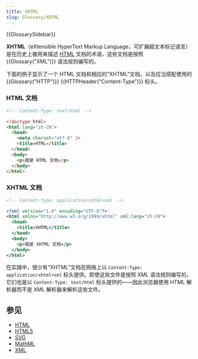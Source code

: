 ```yaml
---
title: XHTML
slug: Glossary/XHTML
---
```


{{GlossarySidebar}}

**XHTML**（eXtensible HyperText Markup Language，可扩展超文本标记语言）是在历史上被用来描述 [HTML](/zh-CN/docs/Web/HTML) 文档的术语，这些文档是按照 {{Glossary("XML")}} 语法规则编写的。

下面的例子显示了一个 HTML 文档和相应的“XHTML”文档，以及应当搭配使用的 {{Glossary("HTTP")}} {{HTTPHeader("Content-Type")}} 标头。

### HTML 文档

```html
<!-- Content-Type: text/html -->

<!doctype html>
<html lang="zh-CN">
  <head>
    <meta charset="utf-8" />
    <title>HTML</title>
  </head>
  <body>
    <p>我是 HTML 文档</p>
  </body>
</html>
```

### XHTML 文档

```xml
<!-- Content-Type: application/xhtml+xml -->

<?xml version="1.0" encoding="UTF-8"?>
<html xmlns="http://www.w3.org/1999/xhtml" xml:lang="zh-CN">
  <head>
    <title>XHTML</title>
  </head>
  <body>
    <p>我是 XHTML 文档</p>
  </body>
</html>
```

在实践中，很少有“XHTML”文档在网络上以 `Content-Type: application/xhtml+xml` 标头提供。即使这些文件是按照 XML 语法规则编写的，它们也是以 `Content-Type: text/html` 标头提供的——因此浏览器使用 HTML 解析器而不是 XML 解析器来解析这些文件。

## 参见

- [HTML](/zh-CN/docs/Glossary/HTML)
- [HTML5](/zh-CN/docs/Glossary/HTML5)
- [SVG](/zh-CN/docs/Glossary/SVG)
- [MathML](/zh-CN/docs/Glossary/MathML)
- [XML](/zh-CN/docs/Glossary/XML)
